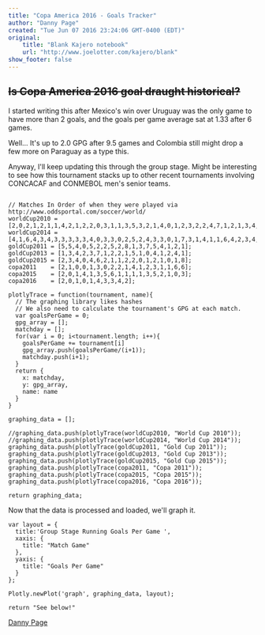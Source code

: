 ```yaml
---
title: "Copa America 2016 - Goals Tracker"
author: "Danny Page"
created: "Tue Jun 07 2016 23:24:06 GMT-0400 (EDT)"
original:
    title: "Blank Kajero notebook"
    url: "http://www.joelotter.com/kajero/blank"
show_footer: false
---
```


## ~~Is Copa America 2016 goal draught historical?~~

I started writing this after Mexico's win over Uruguay was the only game to have more than 2 goals, and the goals per game average sat at 1.33 after 6 games.

Well... It's up to 2.0 GPG after 9.5 games and Colombia still might drop a few more on Paraguay as a type this.

Anyway, I'll keep updating this through the group stage. Might be interesting to see how this tournament stacks up to other recent tournaments involving CONCACAF and CONMEBOL men's senior teams.

```javascript; auto

// Matches In Order of when they were played via http://www.oddsportal.com/soccer/world/
worldCup2010 = [2,0,2,1,2,1,1,4,2,1,2,2,0,3,1,1,3,5,3,2,1,4,0,1,2,3,2,2,4,7,1,2,1,3,4,2,1,1,1,3,5,0,4,3,0,3,0,3];
worldCup2014 = [4,1,6,4,3,4,3,3,3,3,3,4,0,3,3,0,2,5,2,4,3,3,0,1,7,3,1,4,1,1,6,4,2,3,4,5,1,0,5,3,5,4,3,0,1,3,1,2];
goldCup2011 = [5,5,4,0,5,2,2,5,2,8,1,3,7,5,4,1,2,1];
goldCup2013 = [1,3,4,2,3,7,1,2,2,1,5,1,0,4,1,2,4,1];
goldCup2015 = [2,3,4,0,4,6,2,1,1,2,2,0,1,2,1,0,1,8];
copa2011    = [2,1,0,0,1,3,0,2,2,1,4,1,2,3,1,1,6,6];
copa2015    = [2,0,1,4,1,3,5,6,1,1,1,1,3,5,2,1,0,3];
copa2016    = [2,0,1,0,1,4,3,3,4,2];

plotlyTrace = function(tournament, name){
  // The graphing library likes hashes
  // We also need to calculate the tournament's GPG at each match.
  var goalsPerGame = 0;
  gpg_array = [];
  matchday = [];
  for(var i = 0; i<tournament.length; i++){
    goalsPerGame += tournament[i]
    gpg_array.push(goalsPerGame/(i+1));
    matchday.push(i+1);
  }
  return {
    x: matchday,
    y: gpg_array,
    name: name
  }
}

graphing_data = [];

//graphing_data.push(plotlyTrace(worldCup2010, "World Cup 2010"));
//graphing_data.push(plotlyTrace(worldCup2014, "World Cup 2014"));
graphing_data.push(plotlyTrace(goldCup2011, "Gold Cup 2011"));
graphing_data.push(plotlyTrace(goldCup2013, "Gold Cup 2013"));
graphing_data.push(plotlyTrace(goldCup2015, "Gold Cup 2015"));
graphing_data.push(plotlyTrace(copa2011, "Copa 2011"));
graphing_data.push(plotlyTrace(copa2015, "Copa 2015"));
graphing_data.push(plotlyTrace(copa2016, "Copa 2016"));

return graphing_data;
```

Now that the data is processed and loaded, we'll graph it.

```javascript; runnable
var layout = {
  title:'Group Stage Running Goals Per Game ',
  xaxis: {
    title: "Match Game"
  },
  yaxis: {
    title: "Goals Per Game"
  }
};

Plotly.newPlot('graph', graphing_data, layout);

return "See below!"
```

[Danny Page](https://twitter.com/dannypage)
